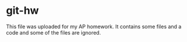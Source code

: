 # git-hw
This file was uploaded for my AP homework.
It contains some files and a code and some of the files are ignored.
